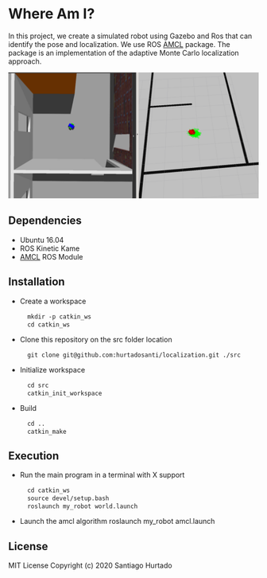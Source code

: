 # Where Am I?
In this project, we create a simulated robot using Gazebo and Ros that can identify the pose and localization. We use ROS [AMCL](http://wiki.ros.org/amcl) package. The package is an implementation of the adaptive Monte Carlo localization approach.

![sample](resources/acml.png)

## Dependencies
- Ubuntu 16.04
- ROS Kinetic Kame
- [AMCL]((http://wiki.ros.org/amcl)) ROS Module
## Installation
- Create a workspace

        mkdir -p catkin_ws
        cd catkin_ws

- Clone this repository on the src folder location
  
        git clone git@github.com:hurtadosanti/localization.git ./src

- Initialize workspace
        
        cd src
        catkin_init_workspace

- Build
  
        cd ..
        catkin_make
        
## Execution

- Run the main program in a terminal with X support
  
        cd catkin_ws
        source devel/setup.bash
        roslaunch my_robot world.launch

- Launch the amcl algorithm
        roslaunch my_robot amcl.launch

## License
MIT License Copyright (c) 2020 Santiago Hurtado
